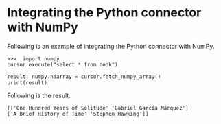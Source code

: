 # Integrating the Python connector with NumPy<a name="python-connect-integrate-numpy"></a>

Following is an example of integrating the Python connector with NumPy\.

```
>>>  import numpy
cursor.execute("select * from book")

result: numpy.ndarray = cursor.fetch_numpy_array()
print(result)
```

Following is the result\.

```
[['One Hundred Years of Solitude' 'Gabriel García Márquez']
['A Brief History of Time' 'Stephen Hawking']]
```